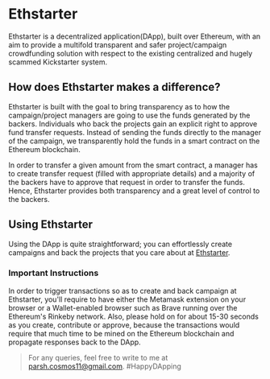 # Ethstarter

Ethstarter is a decentralized application(DApp), built over Ethereum, with an aim to provide a multifold transparent and safer project/campaign crowdfunding solution with respect to the existing centralized and hugely scammed Kickstarter system.

## How does Ethstarter makes a difference?

Ethstarter is built with the goal to bring transparency as to how the campaign/project managers are going to use the funds generated by the backers. Individuals who back the projects gain an explicit right to approve fund transfer requests. Instead of sending the funds directly to the manager of the campaign, we transparently hold the funds in a smart contract on the Ethereum blockchain.

In order to transfer a given amount from the smart contract, a manager has to create transfer request (filled with appropriate details) and a majority of the backers have to approve that request in order to transfer the funds. Hence, Ethstarter provides both transparency and a great level of control to the backers.

## Using Ethstarter

Using the DApp is quite straightforward; you can effortlessly create campaigns and back the projects that you care about at [Ethstarter](https://ethstarter-dapp.herokuapp.com/).

### Important Instructions

In order to trigger transactions so as to create and back campaign at Ethstarter, you'll require to have either the Metamask extension on your browser or a Wallet-enabled browser such as Brave running over the Ethereum's Rinkeby network. Also, please hold on for about 15-30 seconds as you create, contribute or approve, because the transactions would require that much time to be mined on the Ethereum blockchain and propagate responses back to the DApp.

> For any queries, feel free to write to me at parsh.cosmos11@gmail.com. #HappyDApping
